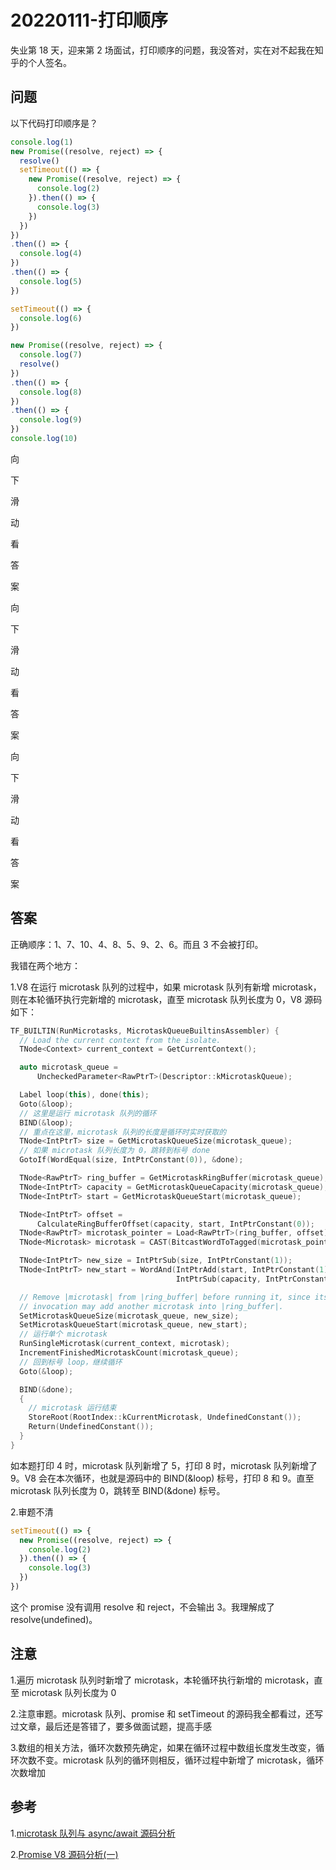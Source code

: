 # 20220111-打印顺序

失业第 18 天，迎来第 2 场面试，打印顺序的问题，我没答对，实在对不起我在知乎的个人签名。

## 问题

以下代码打印顺序是？

```JavaScript
console.log(1)
new Promise((resolve, reject) => {
  resolve()
  setTimeout(() => {
    new Promise((resolve, reject) => {
      console.log(2)
    }).then(() => {
      console.log(3)
    })
  })
})
.then(() => {
  console.log(4)
})
.then(() => {
  console.log(5)
})

setTimeout(() => {
  console.log(6)
})

new Promise((resolve, reject) => {
  console.log(7)
  resolve()
})
.then(() => {
  console.log(8)
})
.then(() => {
  console.log(9)
})
console.log(10)
```

向

下

滑

动

看

答

案

向

下

滑

动

看

答

案

向

下

滑

动

看

答

案

## 答案

正确顺序：1、7、10、4、8、5、9、2、6。而且 3 不会被打印。

我错在两个地方：

1.V8 在运行 microtask 队列的过程中，如果 microtask 队列有新增 microtask，则在本轮循环执行完新增的 microtask，直至 microtask 队列长度为 0，V8 源码如下：

```C++
TF_BUILTIN(RunMicrotasks, MicrotaskQueueBuiltinsAssembler) {
  // Load the current context from the isolate.
  TNode<Context> current_context = GetCurrentContext();

  auto microtask_queue =
      UncheckedParameter<RawPtrT>(Descriptor::kMicrotaskQueue);

  Label loop(this), done(this);
  Goto(&loop);
  // 这里是运行 microtask 队列的循环
  BIND(&loop);
  // 重点在这里，microtask 队列的长度是循环时实时获取的
  TNode<IntPtrT> size = GetMicrotaskQueueSize(microtask_queue);
  // 如果 microtask 队列长度为 0，跳转到标号 done
  GotoIf(WordEqual(size, IntPtrConstant(0)), &done);

  TNode<RawPtrT> ring_buffer = GetMicrotaskRingBuffer(microtask_queue);
  TNode<IntPtrT> capacity = GetMicrotaskQueueCapacity(microtask_queue);
  TNode<IntPtrT> start = GetMicrotaskQueueStart(microtask_queue);

  TNode<IntPtrT> offset =
      CalculateRingBufferOffset(capacity, start, IntPtrConstant(0));
  TNode<RawPtrT> microtask_pointer = Load<RawPtrT>(ring_buffer, offset);
  TNode<Microtask> microtask = CAST(BitcastWordToTagged(microtask_pointer));

  TNode<IntPtrT> new_size = IntPtrSub(size, IntPtrConstant(1));
  TNode<IntPtrT> new_start = WordAnd(IntPtrAdd(start, IntPtrConstant(1)),
                                     IntPtrSub(capacity, IntPtrConstant(1)));

  // Remove |microtask| from |ring_buffer| before running it, since its
  // invocation may add another microtask into |ring_buffer|.
  SetMicrotaskQueueSize(microtask_queue, new_size);
  SetMicrotaskQueueStart(microtask_queue, new_start);
  // 运行单个 microtask
  RunSingleMicrotask(current_context, microtask);
  IncrementFinishedMicrotaskCount(microtask_queue);
  // 回到标号 loop，继续循环
  Goto(&loop);

  BIND(&done);
  {
    // microtask 运行结束
    StoreRoot(RootIndex::kCurrentMicrotask, UndefinedConstant());
    Return(UndefinedConstant());
  }
}
```


如本题打印 4 时，microtask 队列新增了 5，打印 8 时，microtask 队列新增了 9。V8 会在本次循环，也就是源码中的 BIND(&loop) 标号，打印 8 和 9。直至 microtask 队列长度为 0，跳转至 BIND(&done) 标号。

2.审题不清

```JavaScript
setTimeout(() => {
  new Promise((resolve, reject) => {
    console.log(2)
  }).then(() => {
    console.log(3)
  })
})
```

这个 promise 没有调用 resolve 和 reject，不会输出 3。我理解成了 resolve(undefined)。



## 注意

1.遍历 microtask 队列时新增了 microtask，本轮循环执行新增的 microtask，直至 microtask 队列长度为 0

2.注意审题。microtask 队列、promise 和 setTimeout 的源码我全都看过，还写过文章，最后还是答错了，要多做面试题，提高手感

3.数组的相关方法，循环次数预先确定，如果在循环过程中数组长度发生改变，循环次数不变。microtask 队列的循环则相反，循环过程中新增了 microtask，循环次数增加

## 参考

1.[microtask 队列与 async/await 源码分析](https://zhuanlan.zhihu.com/p/134647506)

2.[Promise V8 源码分析(一)](https://zhuanlan.zhihu.com/p/264944183)
















